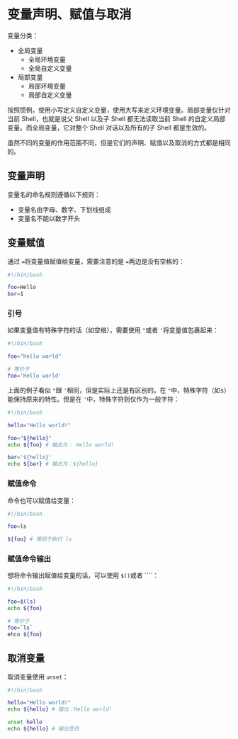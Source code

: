 # 变量声明、赋值与取消

变量分类：

- 全局变量
  - 全局环境变量
  - 全局自定义变量
- 局部变量
  - 局部环境变量
  - 局部自定义变量

按照惯例，使用小写定义自定义变量，使用大写来定义环境变量。局部变量仅针对当前 Shell，也就是说父 Shell 以及子 Shell 都无法读取当前 Shell 的自定义局部变量。而全局变量，它对整个 Shell 对话以及所有的子 Shell 都是生效的。

虽然不同的变量的作用范围不同，但是它们的声明、赋值以及取消的方式都是相同的。

## 变量声明

变量名的命名规则遵循以下规则：

- 变量名由字母、数字、下划线组成
- 变量名不能以数字开头

## 变量赋值

通过 `=`将变量值赋值给变量，需要注意的是 `=`两边是没有空格的：

```bash
#!/bin/bash

foo=Hello
bar=1
```

### 引号

如果变量值有特殊字符的话（如空格），需要使用 `"`或者 `'`将变量值包裹起来：

```bash
#!/bin/bash

foo="Hello world"

# 等价于
foo='Hello world'
```

上面的例子看似 `"`跟 `'`相同，但是实际上还是有区别的。在 `"`中，特殊字符（如`$`）能保持原来的特性。但是在 `'`中，特殊字符则仅作为一般字符：

```bash
#!/bin/bash

hello="Hello world!"

foo="${hello}"
echo ${foo} # 输出为： Hello world!

bar='${hello}'
echo ${bar} # 输出为：${hello}
```

### 赋值命令

命令也可以赋值给变量：

```bash
#!/bin/bash

foo=ls

${foo} # 等同于执行 ls
```

### 赋值命令输出

想将命令输出赋值给变量的话，可以使用 `$()`或者 ````：

```bash
#!/bin/bash

foo=$(ls)
echo ${foo}

# 等价于
foo=`ls`
ehco ${foo}
```

## 取消变量

取消变量使用 `unset`：

```bash
#!/bin/bash

hello="Hello world!"
echo ${hello} # 输出：Hello world!

unset hello
echo ${hello} # 输出空白
```

